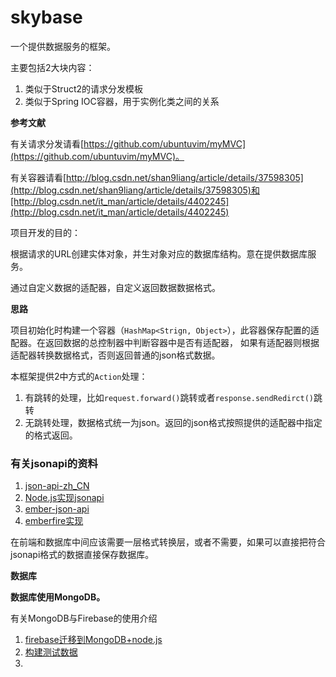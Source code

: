# skybase
一个提供数据服务的框架。

主要包括2大块内容：

1. 类似于Struct2的请求分发模板
2. 类似于Spring IOC容器，用于实例化类之间的关系


**参考文献**

有关请求分发请看[https://github.com/ubuntuvim/myMVC](https://github.com/ubuntuvim/myMVC)。

有关容器请看[http://blog.csdn.net/shan9liang/article/details/37598305](http://blog.csdn.net/shan9liang/article/details/37598305)和[http://blog.csdn.net/it_man/article/details/4402245](http://blog.csdn.net/it_man/article/details/4402245)


项目开发的目的：

根据请求的URL创建实体对象，并生对象对应的数据库结构。意在提供数据库服务。

通过自定义数据的适配器，自定义返回数据数据格式。

**思路**

项目初始化时构建一个容器（`HashMap<Strign, Object>`），此容器保存配置的适配器。在返回数据的总控制器中判断容器中是否有适配器，
如果有适配器则根据适配器转换数据格式，否则返回普通的json格式数据。

本框架提供2中方式的`Action`处理：

1. 有跳转的处理，比如`request.forward()`跳转或者`response.sendRedirct()`跳转
2. 无跳转处理，数据格式统一为json。返回的json格式按照提供的适配器中指定的格式返回。


### 有关jsonapi的资料

1. [json-api-zh_CN](https://github.com/justjavac/json-api-zh_CN/blob/gh-pages/examples/index.md)
2. [Node.js实现jsonapi](http://fortunejs.com/)
3. [ember-json-api](https://github.com/kurko/ember-json-api)
4. [emberfire实现](https://github.com/firebase/emberfire)

在前端和数据库中间应该需要一层格式转换层，或者不需要，如果可以直接把符合jsonapi格式的数据直接保存数据库。

**数据库**

**数据库使用MongoDB。**

有关MongoDB与Firebase的使用介绍

1. [firebase迁移到MongoDB+node.js](http://thejackalofjavascript.com/re-architecting-a-firebase-app-in-node/)
2. [构建测试数据](http://www.betterpixels.co.uk/projects/2015/05/09/mock-up-your-rest-api-with-json-server/)
3. []()

